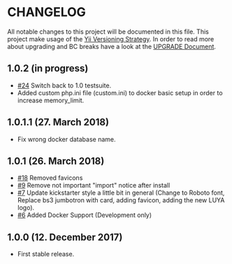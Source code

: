 # CHANGELOG

All notable changes to this project will be documented in this file. This project make usage of the [Yii Versioning Strategy](https://github.com/yiisoft/yii2/blob/master/docs/internals/versions.md). In order to read more about upgrading and BC breaks have a look at the [UPGRADE Document](UPGRADE.md).

## 1.0.2 (in progress)

+ [#24](https://github.com/luyadev/luya-kickstarter/issues/24) Switch back to 1.0 testsuite.
+ Added custom php.ini file (custom.ini) to docker basic setup in order to increase memory_limit.

## 1.0.1.1 (27. March 2018)

+ Fix wrong docker database name.

## 1.0.1 (26. March 2018)

+ [#18](https://github.com/luyadev/luya-kickstarter/issues/18) Removed favicons
+ [#9](https://github.com/luyadev/luya-kickstarter/pull/9) Remove not important  "import" notice after install
+ [#7](https://github.com/luyadev/luya-kickstarter/pull/7) Update kickstarter style a little bit in general (Change to Roboto font, Replace bs3 jumbotron with card, adding favicon, adding the new LUYA logo).
+ [#6](https://github.com/luyadev/luya-kickstarter/issues/6) Added Docker Support (Development only)

## 1.0.0 (12. December 2017)

+ First stable release.
